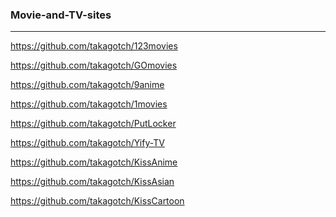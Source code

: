 ### Movie-and-TV-sites
---
https://github.com/takagotch/123movies

https://github.com/takagotch/GOmovies

https://github.com/takagotch/9anime

https://github.com/takagotch/1movies

https://github.com/takagotch/PutLocker

https://github.com/takagotch/Yify-TV

https://github.com/takagotch/KissAnime

https://github.com/takagotch/KissAsian

https://github.com/takagotch/KissCartoon


```
```

```
```

```
```


